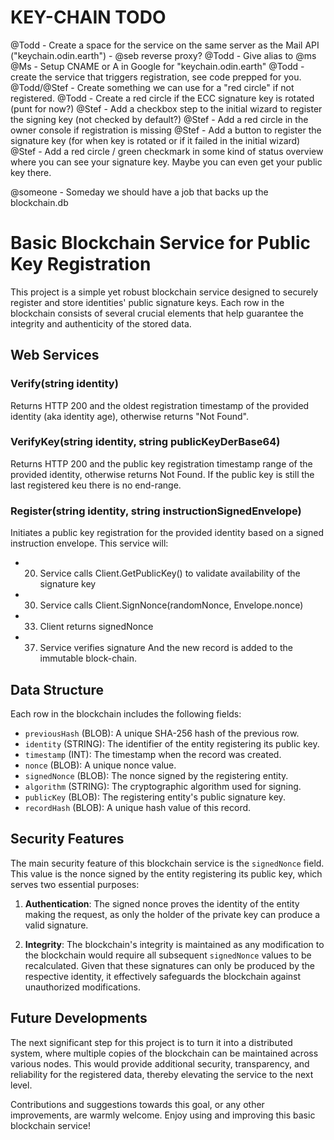 # KEY-CHAIN TODO

@Todd - Create a space for the service on the same server as the Mail API ("keychain.odin.earth") - @seb reverse proxy?
@Todd - Give alias to @ms
@Ms   - Setup CNAME or A in Google for "keychain.odin.earth"
@Todd - create the service that triggers registration, see code prepped for you.
@Todd/@Stef - Create something we can use for a "red circle" if not registered.
@Todd - Create a red circle if the ECC signature key is rotated (punt for now?)
@Stef - Add a checkbox step to the initial wizard to register the signing key (not checked by default?)
@Stef - Add a red circle in the owner console if registration is missing
@Stef - Add a button to register the signature key (for when key is rotated or if it failed in the initial wizard)
@Stef - Add a red circle / green checkmark in some kind of status overview where you can see
        your signature key. Maybe you can even get your public key there.

@someone - Someday we should have a job that backs up the blockchain.db

# Basic Blockchain Service for Public Key Registration

This project is a simple yet robust blockchain service designed to securely register and store identities' public signature keys. Each row in the blockchain consists of several crucial elements that help guarantee the integrity and authenticity of the stored data.

## Web Services

### Verify(string identity)
Returns HTTP 200 and the oldest registration timestamp of the provided identity (aka identity age), otherwise returns "Not Found". 

### VerifyKey(string identity, string publicKeyDerBase64)
Returns HTTP 200 and the public key registration timestamp range of the provided identity, otherwise returns Not Found. 
If the public key is still the last registered keu there is no end-range.

### Register(string identity, string instructionSignedEnvelope)
Initiates a public key registration for the provided identity based on a signed instruction envelope.
This service will:
  - 020. Service calls Client.GetPublicKey() to validate availability of the signature key
  - 030. Service calls Client.SignNonce(randomNonce, Envelope.nonce)
  - 033. Client returns signedNonce
  - 037. Service verifies signature
And the new record is added to the immutable block-chain.

## Data Structure
Each row in the blockchain includes the following fields:

- `previousHash` (BLOB): A unique SHA-256 hash of the previous row.
- `identity` (STRING): The identifier of the entity registering its public key.
- `timestamp` (INT): The timestamp when the record was created.
- `nonce` (BLOB): A unique nonce value.
- `signedNonce` (BLOB): The nonce signed by the registering entity.
- `algorithm` (STRING): The cryptographic algorithm used for signing.
- `publicKey` (BLOB): The registering entity's public signature key.
- `recordHash` (BLOB): A unique hash value of this record.

## Security Features
The main security feature of this blockchain service is the `signedNonce` field. This value is the nonce signed by the entity registering its public key, which serves two essential purposes:

1. **Authentication**: The signed nonce proves the identity of the entity making the request, as only the holder of the private key can produce a valid signature.

2. **Integrity**: The blockchain's integrity is maintained as any modification to the blockchain would require all subsequent `signedNonce` values to be recalculated. Given that these signatures can only be produced by the respective identity, it effectively safeguards the blockchain against unauthorized modifications.

## Future Developments
The next significant step for this project is to turn it into a distributed system, where multiple copies of the blockchain can be maintained across various nodes. This would provide additional security, transparency, and reliability for the registered data, thereby elevating the service to the next level.

Contributions and suggestions towards this goal, or any other improvements, are warmly welcome. Enjoy using and improving this basic blockchain service!
